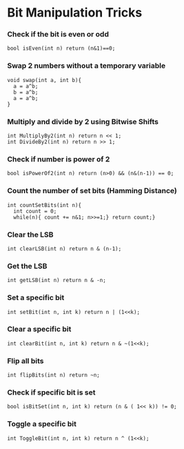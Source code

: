# Bit Manipulation Tricks

### Check if the bit is even or odd
```
bool isEven(int n) return (n&1)==0;

```

### Swap 2 numbers without a temporary variable
```
void swap(int a, int b){
  a = a^b;
  b = a^b;  
  a = a^b;
}
```

### Multiply and divide by 2 using Bitwise Shifts
```
int MultiplyBy2(int n) return n << 1;
int DivideBy2(int n) return n >> 1;
```

### Check if number is power of 2
```
bool isPowerOf2(int n) return (n>0) && (n&(n-1)) == 0;

```

### Count the number of set bits (Hamming Distance)
```
int countSetBits(int n){
  int count = 0;
  while(n){ count += n&1; n>>=1;} return count;}
```

### Clear the LSB
```
int clearLSB(int n) return n & (n-1);

```

### Get the LSB
```
int getLSB(int n) return n & -n;

```

### Set a specific bit
```
int setBit(int n, int k) return n | (1<<k);

```

### Clear a specific bit
```
int clearBit(int n, int k) return n & ~(1<<k);

```

### Flip all bits
```
int flipBits(int n) return ~n;

```

### Check if specific bit is set
```
bool isBitSet(int n, int k) return (n & ( 1<< k)) != 0;

```

### Toggle a specific bit
```
int ToggleBit(int n, int k) return n ^ (1<<k);

```

